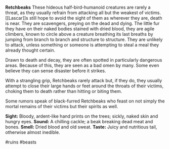 **Retchbeaks**
These hideous half-bird-humanoid creatures are rarely a threat, as they usually refrain from attacking all but the weakest of victims. [[Lascar]]s still hope to avoid the sight of them as wherever they are, death is near. They are scavengers, preying on the dead and dying. The little fur they have on their naked bodies stained with dried blood, they are agile climbers, known to circle above a creature breathing its last breaths by jumping from branch to branch and structure to structure. They are unlikely to attack, unless something or someone is attempting to steal a meal they already thought certain.

Drawn to death and decay, they are often spotted in particularly dangerous areas.
Because of this, they are seen as a bad omen by many. Some even believe they can sense disaster before it strikes.

With a strangling grip, Retchbeaks rarely attack but, if they do, they usually attempt to close their large hands or feet around the throats of their victims, choking them to death rather than hitting or biting them.

Some rumors speak of black-furred Retchbeaks who feast on not simply the mortal remains of their victims but their spirits as well. 

**Sight:**
Bloody, ardent-like hand prints on the trees; sickly, naked
skin and hungry eyes.
**Sound:**
A chilling cackle; a beak breaking dead meat and bones.
**Smell:**
Dried blood and old sweat.
**Taste:**
Juicy and nutritious tail, otherwise almost inedible.

#ruins #beasts 